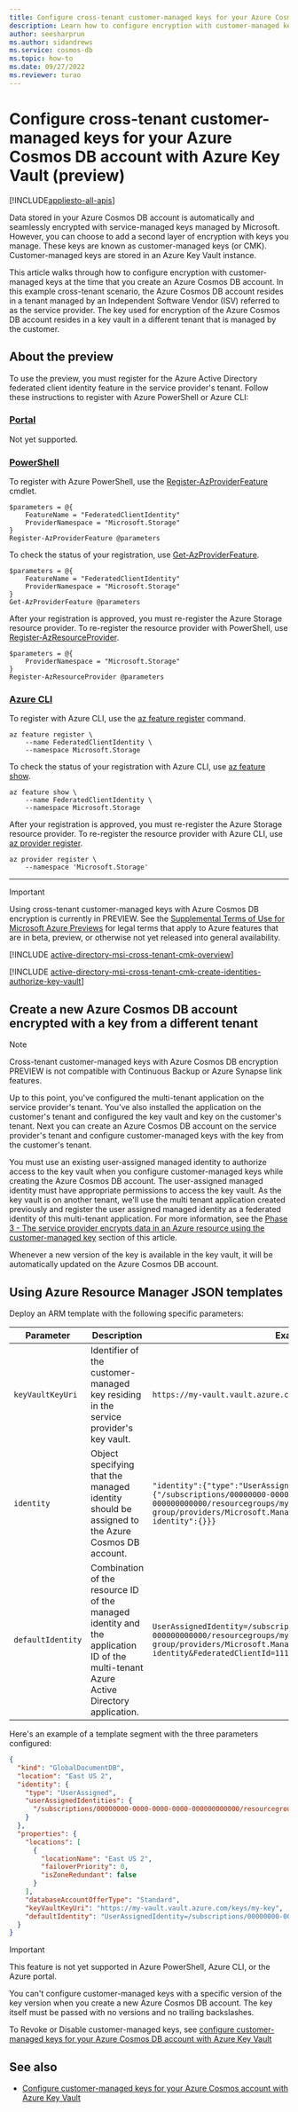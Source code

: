 ```yaml
---
title: Configure cross-tenant customer-managed keys for your Azure Cosmos DB account with Azure Key Vault (preview)
description: Learn how to configure encryption with customer-managed keys for Azure Cosmos DB using an Azure Key Vault that resides in a different tenant.
author: seesharprun
ms.author: sidandrews
ms.service: cosmos-db
ms.topic: how-to
ms.date: 09/27/2022
ms.reviewer: turao
---
```


# Configure cross-tenant customer-managed keys for your Azure Cosmos DB account with Azure Key Vault (preview)

[!INCLUDE[appliesto-all-apis](includes/appliesto-all-apis.md)]

Data stored in your Azure Cosmos DB account is automatically and seamlessly encrypted with service-managed keys managed by Microsoft. However, you can choose to add a second layer of encryption with keys you manage. These keys are known as customer-managed keys (or CMK). Customer-managed keys are stored in an Azure Key Vault instance.

This article walks through how to configure encryption with customer-managed keys at the time that you create an Azure Cosmos DB account. In this example cross-tenant scenario, the Azure Cosmos DB account resides in a tenant managed by an Independent Software Vendor (ISV) referred to as the service provider. The key used for encryption of the Azure Cosmos DB account resides in a key vault in a different tenant that is managed by the customer.

## About the preview

To use the preview, you must register for the Azure Active Directory federated client identity feature in the service provider's tenant. Follow these instructions to register with Azure PowerShell or Azure CLI:

### [Portal](#tab/azure-portal)

Not yet supported.

### [PowerShell](#tab/azure-powershell)

To register with Azure PowerShell, use the [Register-AzProviderFeature](/powershell/module/az.resources/register-azproviderfeature) cmdlet.

```azurepowershell
$parameters = @{
    FeatureName = "FederatedClientIdentity"
    ProviderNamespace = "Microsoft.Storage"
}
Register-AzProviderFeature @parameters
```

To check the status of your registration, use [Get-AzProviderFeature](/powershell/module/az.resources/get-azproviderfeature).

```azurepowershell
$parameters = @{
    FeatureName = "FederatedClientIdentity"
    ProviderNamespace = "Microsoft.Storage"
}
Get-AzProviderFeature @parameters
```

After your registration is approved, you must re-register the Azure Storage resource provider. To re-register the resource provider with PowerShell, use [Register-AzResourceProvider](/powershell/module/az.resources/register-azresourceprovider).

```azurepowershell
$parameters = @{
    ProviderNamespace = "Microsoft.Storage"
}
Register-AzResourceProvider @parameters
```

### [Azure CLI](#tab/azure-cli)

To register with Azure CLI, use the [az feature register](/cli/azure/feature#az-feature-register) command.

```azurecli
az feature register \
    --name FederatedClientIdentity \
    --namespace Microsoft.Storage
```

To check the status of your registration with Azure CLI, use [az feature show](/cli/azure/feature#az-feature-show).

```azurecli
az feature show \
    --name FederatedClientIdentity \
    --namespace Microsoft.Storage
```

After your registration is approved, you must re-register the Azure Storage resource provider. To re-register the resource provider with Azure CLI, use [az provider register](/cli/azure/provider#az-provider-register).

```azurecli
az provider register \
    --namespace 'Microsoft.Storage'
```

---

> [!IMPORTANT]
> Using cross-tenant customer-managed keys with Azure Cosmos DB encryption is currently in PREVIEW. See the [Supplemental Terms of Use for Microsoft Azure Previews](https://azure.microsoft.com/support/legal/preview-supplemental-terms/) for legal terms that apply to Azure features that are in beta, preview, or otherwise not yet released into general availability.

[!INCLUDE [active-directory-msi-cross-tenant-cmk-overview](../../includes/active-directory-msi-cross-tenant-cmk-overview.md)]

[!INCLUDE [active-directory-msi-cross-tenant-cmk-create-identities-authorize-key-vault](../../includes/active-directory-msi-cross-tenant-cmk-create-identities-authorize-key-vault.md)]

## Create a new Azure Cosmos DB account encrypted with a key from a different tenant

> [!NOTE]
> Cross-tenant customer-managed keys with Azure Cosmos DB encryption PREVIEW is not compatible with Continuous Backup or Azure Synapse link features.

Up to this point, you've configured the multi-tenant application on the service provider's tenant. You've also installed the application on the customer's tenant and configured the key vault and key on the customer's tenant. Next you can create an Azure Cosmos DB account on the service provider's tenant and configure customer-managed keys with the key from the customer's tenant.

You must use an existing user-assigned managed identity to authorize access to the key vault when you configure customer-managed keys while creating the Azure Cosmos DB account. The user-assigned managed identity must have appropriate permissions to access the key vault. As the key vault is on another tenant, we'll use the multi tenant application created previously and register the user assigned managed identity as a federated identity of this multi-tenant application. For more information, see the [Phase 3 - The service provider encrypts data in an Azure resource using the customer-managed key](#phase-3---the-service-provider-encrypts-data-in-an-azure-resource-using-the-customer-managed-key) section of this article.

Whenever a new version of the key is available in the key vault, it will be automatically updated on the Azure Cosmos DB account.

## Using Azure Resource Manager JSON templates

Deploy an ARM template with the following specific parameters:

| Parameter | Description | Example value |
| --- | --- | --- |
| `keyVaultKeyUri` | Identifier of the customer-managed key residing in the service provider's key vault. | `https://my-vault.vault.azure.com/keys/my-key` |
| `identity` | Object specifying that the managed identity should be assigned to the Azure Cosmos DB account. | `"identity":{"type":"UserAssigned","userAssignedIdentities":{"/subscriptions/00000000-0000-0000-0000-000000000000/resourcegroups/my-resource-group/providers/Microsoft.ManagedIdentity/userAssignedIdentities/my-identity":{}}}` |
| `defaultIdentity` | Combination of the resource ID of the managed identity and the application ID of the multi-tenant Azure Active Directory application. | `UserAssignedIdentity=/subscriptions/00000000-0000-0000-0000-000000000000/resourcegroups/my-resource-group/providers/Microsoft.ManagedIdentity/userAssignedIdentities/my-identity&FederatedClientId=11111111-1111-1111-1111-111111111111` |

Here's an example of a template segment with the three parameters configured:

```json
{
  "kind": "GlobalDocumentDB",
  "location": "East US 2",
  "identity": {
    "type": "UserAssigned",
    "userAssignedIdentities": {
      "/subscriptions/00000000-0000-0000-0000-000000000000/resourcegroups/my-resource-group/providers/Microsoft.ManagedIdentity/userAssignedIdentities/my-identity": {}
    }
  },
  "properties": {
    "locations": [
      {
        "locationName": "East US 2",
        "failoverPriority": 0,
        "isZoneRedundant": false
      }
    ],
    "databaseAccountOfferType": "Standard",
    "keyVaultKeyUri": "https://my-vault.vault.azure.com/keys/my-key",
    "defaultIdentity": "UserAssignedIdentity=/subscriptions/00000000-0000-0000-0000-000000000000/resourcegroups/my-resource-group/providers/Microsoft.ManagedIdentity/userAssignedIdentities/my-identity&FederatedClientId=11111111-1111-1111-1111-111111111111"
  }
}
```

> [!IMPORTANT]
> This feature is not yet supported in Azure PowerShell, Azure CLI, or the Azure portal.

You can't configure customer-managed keys with a specific version of the key version when you create a new Azure Cosmos DB account. The key itself must be passed with no versions and no trailing backslashes.

To Revoke or Disable customer-managed keys, see [configure customer-managed keys for your Azure Cosmos DB account with Azure Key Vault](how-to-setup-customer-managed-keys.md)

## See also

- [Configure customer-managed keys for your Azure Cosmos account with Azure Key Vault](how-to-setup-cmk.md)
